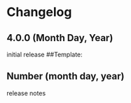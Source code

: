 Changelog
=====================
## 4.0.0 (Month Day, Year)
initial release
##Template:


## Number (month day, year)
release notes
